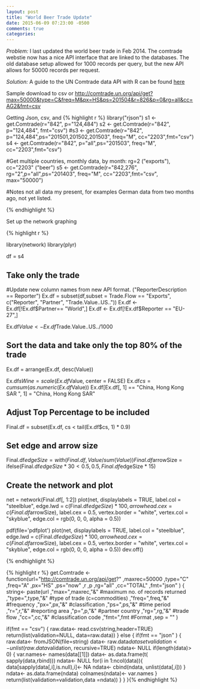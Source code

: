 ```yaml
---
layout: post
title: "World Beer Trade Update"
date: 2015-06-09 07:23:00 -0500
comments: true
categories:
---
```



*Problem:* I last updated the world beer trade in Feb 2014. The comtrade webstie now has a nice API interface that are linked to the databases.
The old database setup allowed for 1000 records per query, but the new API allows for 50000 records per request. 

*Solution:* A guide to the UN Comtrade data API with R can be found [here](http://comtrade.un.org/data/Doc/api/ex/r)


Sample download to csv or 
http://comtrade.un.org/api/get?max=50000&type=C&freq=M&px=HS&ps=201504&r=826&p=0&rg=all&cc=AG2&fmt=csv


Getting Json, csv, and 
{% highlight r %}
library("rjson")
s1 <- get.Comtrade(r="842", p="124,484")
s2 <- get.Comtrade(r="842", p="124,484", fmt="csv")
#s3 <- get.Comtrade(r="842", p="124,484",ps="201501,201502,201503", freq="M", cc="2203",fmt="csv")
s4 <- get.Comtrade(r="842", p="all",ps="201503", freq="M", cc="2203",fmt="csv")

#Get multiple countries, monthly data, by month: rg=2 ("exports"), cc="2203" ("beer")
s5 <- get.Comtrade(r="842,276", rg="2",p="all",ps="201403", freq="M", cc="2203",fmt="csv", max="50000")

#Notes not all data my present, for examples German data from two months ago, not yet listed. 


{% endhighlight %}

Set up the network graphing

{% highlight r %}


library(network)
library(plyr)


df = s4
## Take only the trade


#Update new column names from new API format. ("ReporterDescription == Reporter")
Ex.df = subset(df,subset = Trade.Flow == "Exports", 
                   c("Reporter", "Partner", "Trade.Value..US.."))
Ex.df <- Ex.df[!Ex.df$Partner== "World",]
Ex.df <- Ex.df[!Ex.df$Reporter == "EU-27",]

Ex.df$Value <- Ex.df$Trade.Value..US../1000

## Sort the data and take only the top 80% of the trade
Ex.df = arrange(Ex.df, desc(Value))

Ex.df$sWine = scale(Ex.df$Value, center = FALSE)
Ex.df$cs = cumsum(as.numeric(Ex.df$Value))
Ex.df[Ex.df[, 1] == "China, Hong Kong SAR ", 1] = "China, Hong Kong SAR"

## Adjust Top Percentage to be included
Final.df = subset(Ex.df, cs < tail(Ex.df$cs, 1) * 0.9)

## Set edge and arrow size
Final.df$edgeSize = with(Final.df, Value/sum(Value))
Final.df$arrowSize = ifelse(Final.df$edgeSize * 30 < 0.5 , 0.5,
                                Final.df$edgeSize * 15)

## Create the network and plot
net = network(Final.df[, 1:2])
plot(net, displaylabels = TRUE, label.col = "steelblue",
     edge.lwd = c(Final.df$edgeSize) * 100,
     arrowhead.cex = c(Final.df$arrowSize),
     label.cex = 0.5, vertex.border = "white",
     vertex.col = "skyblue", edge.col = rgb(0, 0, 0, alpha = 0.5))





pdf(file='pdfplot')
plot(net, displaylabels = TRUE, label.col = "steelblue",
     edge.lwd = c(Final.df$edgeSize) * 100,
     arrowhead.cex = c(Final.df$arrowSize),
     label.cex = 0.5, vertex.border = "white",
     vertex.col = "skyblue", edge.col = rgb(0, 0, 0, alpha = 0.5))
dev.off()

{% endhighlight %}




{% highlight r %}
get.Comtrade <- function(url="http://comtrade.un.org/api/get?"
                         ,maxrec=50000
                         ,type="C"
                         ,freq="A"
                         ,px="HS"
                         ,ps="now"
                         ,r
                         ,p
                         ,rg="all"
                         ,cc="TOTAL"
                         ,fmt="json"
)
{
  string<- paste(url
                 ,"max=",maxrec,"&" #maximum no. of records returned
                 ,"type=",type,"&" #type of trade (c=commodities)
                 ,"freq=",freq,"&" #frequency
                 ,"px=",px,"&" #classification
                 ,"ps=",ps,"&" #time period
                 ,"r=",r,"&" #reporting area
                 ,"p=",p,"&" #partner country
                 ,"rg=",rg,"&" #trade flow
                 ,"cc=",cc,"&" #classification code
                 ,"fmt=",fmt        #Format
                 ,sep = ""
  )
  
  if(fmt == "csv") {
    raw.data<- read.csv(string,header=TRUE)
    return(list(validation=NULL, data=raw.data))
  } else {
    if(fmt == "json" ) {
      raw.data<- fromJSON(file=string)
      data<- raw.data$dataset
      validation<- unlist(raw.data$validation, recursive=TRUE)
      ndata<- NULL
      if(length(data)> 0) {
        var.names<- names(data[[1]])
        data<- as.data.frame(t( sapply(data,rbind)))
        ndata<- NULL
        for(i in 1:ncol(data)){
          data[sapply(data[,i],is.null),i]<- NA
          ndata<- cbind(ndata, unlist(data[,i]))
        }
        ndata<- as.data.frame(ndata)
        colnames(ndata)<- var.names
      }
      return(list(validation=validation,data =ndata))
    }
  }
}{% endhighlight %}



